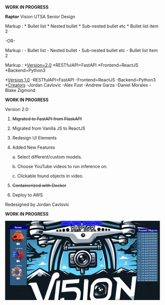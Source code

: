 **WORK IN PROGRESS**

**Raptor** Vision UTSA Senior Design

 Markup : * Bullet list
              * Nested bullet
                  * Sub-nested bullet etc
          * Bullet list item 2

-OR-

 Markup : - Bullet list
              - Nested bullet
                  - Sub-nested bullet etc
          - Bullet list item 2 
          
Markup : *<ins>Version=2.0</ins>
          *RESTfulAPI=FastAPI
          *Frontend=ReactJS
          *Backend=Python3

*<ins>Version 1.0</ins>
  -RESTfulAPI=FastAPI
  -Frontend=ReactJS
  -Backend=Python3
  *<ins>Creators</ins>
    -Jordan Cavlovic
    -Alex Fust
    -Andrew Garza
    -Daniel Morales
    -Blake Zigmond
      
  
**WORK IN PROGRESS**

Version 2.0:
1. ~~Migrated to FastAPI from FlaskAPI~~
2. Migrated from Vanilla JS to ReactJS
3. Redesign UI Elements
5. Added New Features

   
    a. Select different/custom models.
  
    b. Choose YouTube videos to run inference on.
  
    c. Clickable found objects in video.
  
6. ~~Containerized with Docker~~
7. Deploy to AWS

Redesigned by Jordan Cavlovic

**WORK IN PROGRESS**

![Alt text](https://github.com/Jcavlovic/raptorv2/blob/master/raptor%20preview.png?raw=true "Title")

